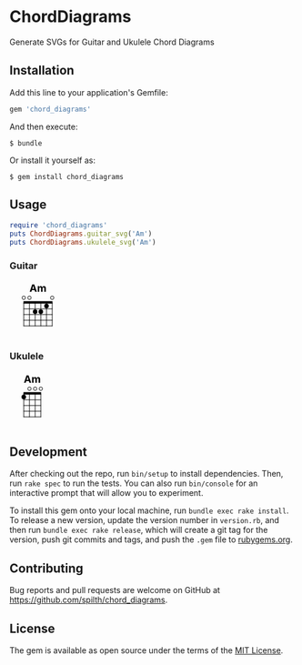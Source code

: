 # ChordDiagrams

Generate SVGs for Guitar and Ukulele Chord Diagrams

## Installation

Add this line to your application's Gemfile:

```ruby
gem 'chord_diagrams'
```

And then execute:

    $ bundle

Or install it yourself as:

    $ gem install chord_diagrams

## Usage

```ruby
require 'chord_diagrams'
puts ChordDiagrams.guitar_svg('Am')
puts ChordDiagrams.ukulele_svg('Am')
```

### Guitar

<svg width="100" height="100" viewBox="0 0 200 200"><text x="100" y="40" text-anchor="middle" style="font-size:36; font-weight:bold">Am</text><line x1="50" y1="80" x2="150" y2="80" style="stroke:black; stroke-width:2; stroke-linecap:square"/><line x1="50" y1="100" x2="150" y2="100" style="stroke:black; stroke-width:2; stroke-linecap:square"/><line x1="50" y1="120" x2="150" y2="120" style="stroke:black; stroke-width:2; stroke-linecap:square"/><line x1="50" y1="140" x2="150" y2="140" style="stroke:black; stroke-width:2; stroke-linecap:square"/><line x1="50" y1="160" x2="150" y2="160" style="stroke:black; stroke-width:2; stroke-linecap:square"/><line x1="50" y1="80" x2="50" y2="160" style="stroke:black; stroke-width:2; stroke-linecap:square"/><line x1="70" y1="80" x2="70" y2="160" style="stroke:black; stroke-width:2; stroke-linecap:square"/><line x1="90" y1="80" x2="90" y2="160" style="stroke:black; stroke-width:2; stroke-linecap:square"/><line x1="110" y1="80" x2="110" y2="160" style="stroke:black; stroke-width:2; stroke-linecap:square"/><line x1="130" y1="80" x2="130" y2="160" style="stroke:black; stroke-width:2; stroke-linecap:square"/><line x1="150" y1="80" x2="150" y2="160" style="stroke:black; stroke-width:2; stroke-linecap:square"/><line x1="49" y1="77" x2="151" y2="77" style="stroke:black; stroke-width:8"/><circle cx="50" cy="61" r="6" style="stroke:black; fill:white; stroke-width:2"/><circle cx="70" cy="61" r="6" style="stroke:black; fill:white; stroke-width:2"/><circle cx="90" cy="110" r="8" style="fill:black"/><circle cx="110" cy="110" r="8" style="fill:black"/><circle cx="130" cy="90" r="8" style="fill:black"/><circle cx="150" cy="61" r="6" style="stroke:black; fill:white; stroke-width:2"/></svg>

### Ukulele

<svg width="80" height="100" viewBox="0 0 160 200"><text id="chordName" x="80" y="40" text-anchor="middle" style="font-size:36; font-weight:bold">Am</text><line x1="50" y1="80" x2="110" y2="80" style="stroke:black; stroke-width:2; stroke-linecap:square"/><line x1="50" y1="100" x2="110" y2="100" style="stroke:black; stroke-width:2; stroke-linecap:square"/><line x1="50" y1="120" x2="110" y2="120" style="stroke:black; stroke-width:2; stroke-linecap:square"/><line x1="50" y1="140" x2="110" y2="140" style="stroke:black; stroke-width:2; stroke-linecap:square"/><line x1="50" y1="160" x2="110" y2="160" style="stroke:black; stroke-width:2; stroke-linecap:square"/><line x1="50" y1="80" x2="50" y2="160" style="stroke:black; stroke-width:2; stroke-linecap:square"/><line x1="70" y1="80" x2="70" y2="160" style="stroke:black; stroke-width:2; stroke-linecap:square"/><line x1="90" y1="80" x2="90" y2="160" style="stroke:black; stroke-width:2; stroke-linecap:square"/><line x1="110" y1="80" x2="110" y2="160" style="stroke:black; stroke-width:2; stroke-linecap:square"/><line id="nut" x1="49" y1="77" x2="111" y2="77" style="stroke:black; stroke-width:8"/><circle cx="50" cy="90" r="8" style="fill:black"/><circle cx="70" cy="61" r="6" style="stroke:black; fill:white; stroke-width:2"/><circle cx="90" cy="61" r="6" style="stroke:black; fill:white; stroke-width:2"/><circle cx="110" cy="61" r="6" style="stroke:black; fill:white; stroke-width:2"/></svg>

## Development

After checking out the repo, run `bin/setup` to install dependencies. Then, run `rake spec` to run the tests. You can also run `bin/console` for an interactive prompt that will allow you to experiment.

To install this gem onto your local machine, run `bundle exec rake install`. To release a new version, update the version number in `version.rb`, and then run `bundle exec rake release`, which will create a git tag for the version, push git commits and tags, and push the `.gem` file to [rubygems.org](https://rubygems.org).

## Contributing

Bug reports and pull requests are welcome on GitHub at https://github.com/spilth/chord_diagrams.

## License

The gem is available as open source under the terms of the [MIT License](https://opensource.org/licenses/MIT).
